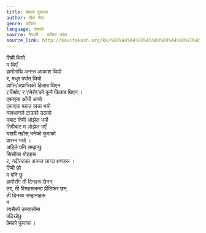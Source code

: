 ```yaml
---
title: प्रेमको पुस्तक
author: तीर्थ श्रेष्ठ
genre: कविता
language: नेपाली
source: नेपाली - कविता कोश
source_link: http://kavitakosh.org/kk/%E0%A4%A4%E0%A5%80%E0%A4%B0%E0%A5%8D%E0%A4%A5_%E0%A4%B6%E0%A5%8D%E0%A4%B0%E0%A5%87%E0%A4%B7%E0%A5%8D%E0%A4%A0
---
```


तिमी थियौ  
म थिएँ  
हामीमाथि अनन्त आकाश थियो  
र, मधुर वर्षात् थियो  
प्राप्ति/अप्राप्तिको हिसाब थिएन  
\\'तिम्रो\\' र \\'मेरो\\'को कुनै किताब थिएन ।  
एकाएक आँधी आयो  
एकाएक पहाड खडा भयो  
व्यवधानले टाउको उठायो  
मबाट तिमी ओझेल भयौ  
तिमीबाट म ओझेल भएँ  
यसरी नहोस् भनेको कुराको  
प्रारम्भ भयो ।  
अहिले पनि सम्झन्छु  
सिसौका बोटहरू  
र, नदीतटका अनन्त लाग्दा क्षणहरू ।  
तिमी छौ  
म पनि छु  
हामीसँग ती दिनहरू छैनन्  
तर, ती दिनहरूभन्दा प्रीतिकर छन्  
ती दिनका सम्झनाहरू  
म  
त्यसैको उज्यालोमा  
पढिरहेछु  
प्रेमको पुस्तक ।
